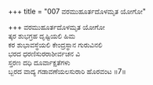 +++
title = "007 ವರಮುಹೂರ್ತದೊಳಮೃತ ಯೋಗೋ"

+++
ವರಮುಹೂರ್ತದೊಳಮೃತ ಯೋಗೋ                      
ತ್ಕರ ಶುಭಗ್ರಹ ದೃಷ್ಟಿಯಲಿ ಹಿಮ   
ಕರ ಶುಭಾವಸ್ಥೆಯಲಿ ಕೇಂದ್ರಸ್ಥಾನ ಗುರುವಿನಲಿ   
ಭರದ ಧರಣಿಸುರರಾಶೀರ್ವಚನ ವಿ  
ಸ್ತರಣ ದಧಿ ದೂರ್ವಾಕ್ಷತೆಗಳು  
ಬ್ಬರದ ವಾದ್ಯ ಗಡಾವಣೆಯಲಸುರಾರಿ ಹೊರವಂಟ    ॥7॥